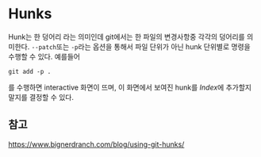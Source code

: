 Hunks
========
Hunk는 한 덩어리 라는 의미인데 git에서는 한 파일의 변경사항중 각각의 덩어리를 의미한다.
`--patch`또는 `-p`라는 옵션을 통해서 파일 단위가 아닌 hunk 단위별로 명령을 수행할 수 있다.
예를들어

    git add -p .
    
를 수행하면 interactive 화면이 뜨며, 이 화면에서 보여진 hunk를 *Index*에 추가할지 말지를 결정할 수 있다.


## 참고
<https://www.bignerdranch.com/blog/using-git-hunks/>